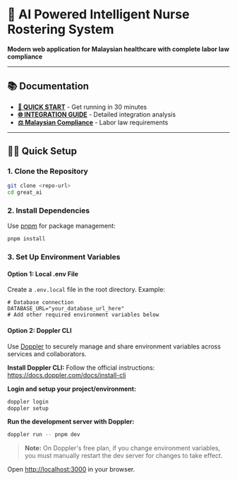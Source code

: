 # 🏥 AI Powered Intelligent Nurse Rostering System

**Modern web application for Malaysian healthcare with complete labor law compliance**

---

## 📚 Documentation

- **[🚀 QUICK START](./QUICK_START.md)** - Get running in 30 minutes
- **[🌐 INTEGRATION GUIDE](./INTEGRATION_GUIDE.md)** - Detailed integration analysis
- **[⚖️ Malaysian Compliance](../FILE_CLEANUP_RECOMMENDATION.md)** - Labor law requirements

---

## 🏃‍♂️ Quick Setup

### 1. Clone the Repository

```bash
git clone <repo-url>
cd great_ai
```

### 2. Install Dependencies

Use [pnpm](https://pnpm.io/) for package management:

```bash
pnpm install
```


### 3. Set Up Environment Variables

#### Option 1: Local .env File
Create a `.env.local` file in the root directory. Example:

```env
# Database connection
DATABASE_URL="your_database_url_here"
# Add other required environment variables below
```

#### Option 2: Doppler CLI 

Use [Doppler](https://doppler.com/) to securely manage and share environment variables across services and collaborators.

**Install Doppler CLI:**
Follow the official instructions: https://docs.doppler.com/docs/install-cli

**Login and setup your project/environment:**
```bash
doppler login
doppler setup
```

**Run the development server with Doppler:**
```bash
doppler run -- pnpm dev
```

> **Note:** On Doppler's free plan, if you change environment variables, you must manually restart the dev server for changes to take effect.

Open [http://localhost:3000](http://localhost:3000) in your browser.

